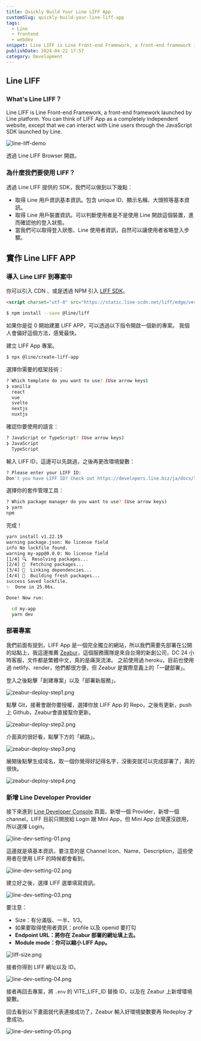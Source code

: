 ```yaml
---
title: Quickly Build Your Line LIFF App
customSlug: quickly-build-your-line-liff-app
tags:
  - Line
  - frontend
  - webdev
snippet: Line LIFF is Line Front-end Framework, a front-end framework introduced by the Line platform, which is a great way to enhance the user experience in addition to allowing users to skip this step.
publishDate: 2024-04-22 17:57
category: Development
---
```


## Line LIFF

### What's Line LIFF？

Line LIFF is Line Front-end Framework, a front-end framework launched by Line platform. You can think of LIFF App as a completely independent website, except that we can interact with Line users through the JavaScript SDK launched by Line.

![line-liff-demo](line-liff-demo.jpeg)

透過 Line LIFF Browser 開啟。

### 為什麼我們要使用 LIFF？

透過 Line LIFF 提供的 SDK，我們可以做到以下幾點：

- 取得 Line 用戶資訊基本資訊。包含 unique ID、顯示名稱、大頭照等基本資訊。
- 取得 Line 用戶裝置資訊。可以判斷使用者是不是使用 Line 開啟這個裝置，進而確認他的登入狀態。
- 當我們可以取得登入狀態、Line 使用者資訊，自然可以讓使用者省略登入步驟。

## 實作 Line LIFF APP

### 導入 Line LIFF 到專案中

你可以引入 CDN 、或是透過 NPM 引入 [LIFF SDK](https://developers.line.biz/en/docs/liff/cli-tool-create-liff-app/#create-a-dev-env-using-liff-app)。

```html html
<script charset="utf-8" src="https://static.line-scdn.net/liff/edge/versions/2.22.3/sdk.js"></script>
```

```bash shell
$ npm install --save @line/liff
```

如果你是從 0 開始建置 LIFF APP，可以透過以下指令開啟一個新的專案。
我個人會偏好這個方法，感覺最快。

建立 LIFF App 專案。

```bash shell
$ npx @line/create-liff-app
```

選擇你需要的框架技術：

```bash shell
? Which template do you want to use? (Use arrow keys)
❯ vanilla
  react
  vue
  svelte
  nextjs
  nuxtjs
```

確認你要使用的語言：

```bash shell
? JavaScript or TypeScript? (Use arrow keys)
❯ JavaScript
  TypeScript
```

輸入 LIFF ID，這邊可以先跳過，之後再更改環境變數：

```bash shell
? Please enter your LIFF ID:
Don't you have LIFF ID? Check out https://developers.line.biz/ja/docs/liff/getting-started/ (liffId)
```

選擇你的套件管理工具：

```bash
? Which package manager do you want to use? (Use arrow keys)
❯ yarn
npm
```

完成！

```bash
yarn install v1.22.19
warning package.json: No license field
info No lockfile found.
warning my-app@0.0.0: No license field
[1/4] 🔍  Resolving packages...
[2/4] 🚚  Fetching packages...
[3/4] 🔗  Linking dependencies...
[4/4] 🔨  Building fresh packages...
success Saved lockfile.
✨  Done in 25.06s.

Done! Now run:

  cd my-app
  yarn dev
```

### 部署專案

我們前面有提到，LIFF App 是一個完全獨立的網站，所以我們需要先部署在公開的站點上，我這邊推薦 [Zeabur](http://zeabur.com/)，這個服務團隊是來自台灣的新創公司，DC 24 小時客服，文件都是繁體中文，真的是痛哭流涕。
之前使用過 heroku，目前也使用過 netlify、render，他們都很方便，但 Zeabur 是實際意義上的「一鍵部署」。

登入之後點擊「創建專案」以及「部署新服務」。


![zeabur-deploy-step1.png](zeabur-deploy-step1.png)

點擊 Git，接著會跟你要授權，選擇你放 LIFF App 的 Repo，之後有更新，push上 Github，Zeabur會直接幫你更新。

![zeabur-deploy-step2.png](zeabur-deploy-step2.png)

介面真的很好看，點擊下方的「網路」。

![zeabur-deploy-step3.png](zeabur-deploy-step3.png)

展開後點擊生成域名，取一個你覺得好記得名字，沒衝突就可以完成部署了，真的很快。

![zeabur-deploy-step4.png](zeabur-deploy-step4.png)

### 新增 Line Developer Provider

接下來進到 [Line Developer Console](https://developers.line.biz/console/) 頁面，新增一個 Provider，新增一個 channel，LIFF 目前只開放給 Login 跟 Mini App，但 Mini App 台灣還沒啟用，所以選擇 Login。

![line-dev-setting-01.png](line-dev-setting-01.png)

這邊就是填基本資訊，要注意的是 Channel Icon、Name、Description，這些使用者在使用 LIFF 的時候都會看到。

![line-dev-setting-02.png](line-dev-setting-02.png)

建立好之後，選擇 LIFF 選單填寫資訊。

![line-dev-setting-03.png](line-dev-setting-03.png)

要注意：

- Size：有分滿版、一半、1/3。
- 如果要取得使用者資訊：profile 以及 openid 要打勾
- **Endpoint URL：將你在 Zeabur 部署的網址填上去。**
- **Module mode：你可以縮小 LIFF App。**

![liff-size.png](liff-size.png)

接者你得到 LIFF 網址以及 ID。

![line-dev-setting-04.png](line-dev-setting-04.png)

接者再回去專案，將 `.env` 的 VITE_LIFF_ID 替換 ID，以及在 Zeabur 上新增環境變數。

回去看到以下畫面就代表連接成功了，Zeabur 輸入好環境變數要再 Redeploy 才會成功。

![line-dev-setting-05.png](line-dev-setting-05.png)